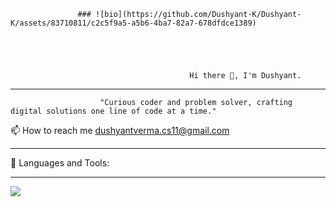                    ### ![bio](https://github.com/Dushyant-K/Dushyant-K/assets/83710811/c2c5f9a5-a5b6-4ba7-82a7-678dfdce1389)





                                            Hi there 👋, I'm Dushyant.
--------
                                            
                        "Curious coder and problem solver, crafting digital solutions one line of code at a time."
📫 How to reach me dushyantverma.cs11@gmail.com

---------

🚀 Languages and Tools:

---------
<a href="https://www.adobe.com/in/products/photoshop.html"><img src="https://upload.wikimedia.org/wikipedia/commons/a/af/Adobe_Photoshop_CC_icon.svg" style width:50px height:60px></a>         

        

<!--
**Dushyant-K/Dushyant-K** is a ✨ _special_ ✨ repository because its `README.md` (this file) appears on your GitHub profile.

Here are some ideas to get you started:

- 🔭 I’m currently working on ...
- 🌱 I’m currently learning ...
- 👯 I’m looking to collaborate on ...
- 🤔 I’m looking for help with ...
- 💬 Ask me about ...
- 📫 How to reach me: ...
- 😄 Pronouns: ...
- ⚡ Fun fact: ...
-->

